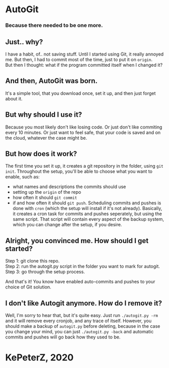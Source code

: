 # AutoGit
### Because there needed to be one more.

## Just.. why?
I have a habit, of.. not saving stuff. Until I started using Git, it really annoyed me. But then, I had to commit most of the time, just to put it on `origin`.  
But then I thought: what if the program committed itself when I changed it?

## And then, AutoGit was born.
It's a simple tool, that you download once, set it up, and then just forget about it. 

## But why should **I** use it?
Because you most likely don't like losing code. Or just don't like commiting every 10 minutes. Or just want to feel safe, that your code is saved and on the cloud, whatever the case might be. 

## But how does it work?
The first time you set it up, it creates a git repository in the folder, using `git init`. Throughout the setup, you'll be able to choose what you want to enable, such as: 
* what names and descriptions the commits should use
* setting up the `origin` of the repo
* how often it should `git commit`
* if and how often it should `git push`.
Scheduling commits and pushes is done with `cron` (which the setup will install if it's not already). Basically, it creates a cron task for commits and pushes seperately, but using the same script. That script will contain every aspect of the backup system, which you can change after the setup, if you desire.

## Alright, you convinced me. How should I get started?
Step 1: git clone this repo.  
Step 2: run the autogit.py script in the folder you want to mark for autogit. 
Step 3: go through the setup process.

And that's it! You know have enabled auto-commits and pushes to your choice of Git solution. 

## I don't like Autogit anymore. How do I remove it? 
Well, I'm sorry to hear that, but it's quite easy. Just run `./autogit.py -rm` and it will remove every cronjob, and any trace of itself. However, you should make a backup of `autogit.py` before deleting, because in the case you change your mind, you can just `./autogit.py -back` and automatic commits and pushes will go back how they used to be. 

# KePeterZ, 2020